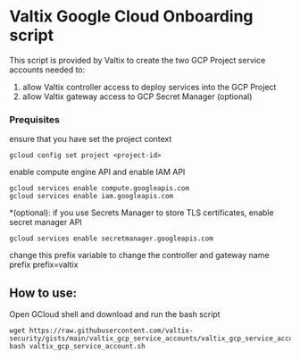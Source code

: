 # Valtix Google Cloud Onboarding script
This script is provided by Valtix to create the two GCP Project service accounts needed to:

 1. allow Valtix controller access to deploy services into the GCP Project
 2. allow Valtix gateway access to GCP Secret Manager (optional)

### Prequisites

ensure that you have set the project context
```
gcloud config set project <project-id>
```

enable compute engine API and enable IAM API
```
gcloud services enable compute.googleapis.com
gcloud services enable iam.googleapis.com
```
*(optional): if you use Secrets Manager to store TLS certificates, enable secret manager API
```
gcloud services enable secretmanager.googleapis.com
```

change this prefix variable to change the controller and gateway name prefix 
prefix=valtix

## How to use:

Open GCloud shell and download and run the bash script
```
wget https://raw.githubusercontent.com/valtix-security/gists/main/valtix_gcp_service_accounts/valtix_gcp_service_account.sh
bash valtix_gcp_service_account.sh
```
